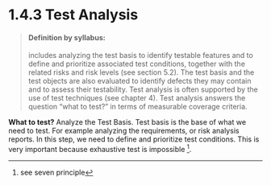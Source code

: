 # 1.4.3 Test Analysis

> #### Definition by syllabus:
> includes analyzing the test basis to identify testable features and to define and prioritize associated test conditions, together with the related risks and risk levels (see section 5.2). The test basis and the test objects are also evaluated to identify defects they may contain and to assess their testability. Test analysis is often supported by the use of test techniques (see chapter 4). Test analysis answers the question “what to test?” in terms of measurable coverage criteria.

**What to test?**
Analyze the Test Basis. Test basis is the base of what we need to test. For example analyzing the requirements, or risk analysis reports.
In this step, we need to define and prioritize test conditions. This is very important because exhaustive test is impossible [^1].


[^1]: see seven principle